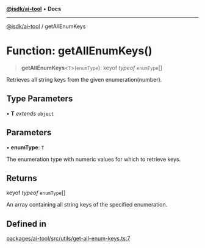 [**@isdk/ai-tool**](../README.md) • **Docs**

***

[@isdk/ai-tool](../globals.md) / getAllEnumKeys

# Function: getAllEnumKeys()

> **getAllEnumKeys**\<`T`\>(`enumType`): keyof *typeof* `enumType`[]

Retrieves all string keys from the given enumeration(number).

## Type Parameters

• **T** *extends* `object`

## Parameters

• **enumType**: `T`

The enumeration type with numeric values for which to retrieve keys.

## Returns

keyof *typeof* `enumType`[]

An array containing all string keys of the specified enumeration.

## Defined in

[packages/ai-tool/src/utils/get-all-enum-keys.ts:7](https://github.com/isdk/ai-tool.js/blob/fe6b47f429fb128627d2210e367fa914b891d314/src/utils/get-all-enum-keys.ts#L7)
